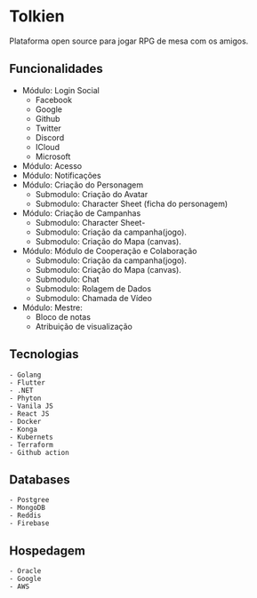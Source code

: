 # Tolkien
Plataforma open source para jogar RPG de mesa com os amigos.

## Funcionalidades
- Módulo: Login Social
    - Facebook
    - Google
    - Github
    - Twitter
    - Discord
    - ICloud
    - Microsoft
- Módulo: Acesso
- Módulo: Notificações
- Módulo: Criação do Personagem
    - Submodulo: Criação do Avatar
    - Submodulo: Character Sheet (ficha do personagem)
- Módulo: Criação de Campanhas
    - Submodulo: Character Sheet- 
    - Submodulo: Criação da campanha(jogo).
    - Submodulo: Criação do Mapa (canvas).
- Módulo: Módulo de Cooperação e Colaboração
    - Submodulo: Criação da campanha(jogo).
    - Submodulo: Criação do Mapa (canvas).
    - Submodulo: Chat
    - Submodulo: Rolagem de Dados
    - Submodulo: Chamada de Vídeo
- Módulo: Mestre:
    - Bloco de notas
    - Atribuição de visualização
    
## Tecnologias
    - Golang
    - Flutter
    - .NET
    - Phyton
    - Vanila JS
    - React JS
    - Docker        
    - Konga
    - Kubernets
    - Terraform
    - Github action

## Databases
    - Postgree
    - MongoDB
    - Reddis
    - Firebase

## Hospedagem
    - Oracle
    - Google
    - AWS